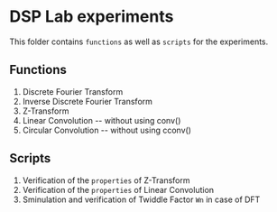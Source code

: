 # DSP Lab experiments
This folder contains `functions` as well as `scripts` for the experiments.

## Functions
1. Discrete Fourier Transform
2. Inverse Discrete Fourier Transform
3. Z-Transform
4. Linear Convolution -- without using conv()
5. Circular Convolution -- without using cconv()

## Scripts
1. Verification of the `properties` of Z-Transform
2. Verification of the `properties` of Linear Convolution
3. Sminulation and verification of Twiddle Factor `Wn` in case of DFT